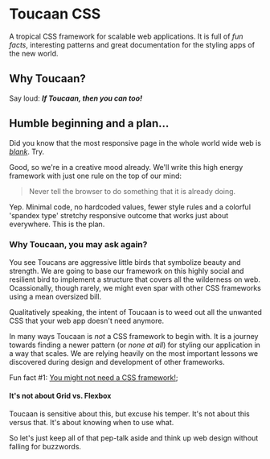 # Toucaan CSS

A tropical CSS framework for scalable web applications. It is full of *fun facts*, interesting patterns and great documentation for the styling apps of the new world.

## Why Toucaan?

Say loud: **_If Toucaan, then you can too!_**

## Humble beginning and a plan…

Did you know that the most responsive page in the whole world wide web is *[blank](https://toucaan.com/example1.html)*. Try.

Good, so we're in a creative mood already. We'll write this high energy framework with just one rule on the top of our mind:

> Never tell the browser to do something that it is already doing. 

Yep. Minimal code, no hardcoded values, fewer style rules and a colorful 'spandex type' stretchy responsive outcome that works just about everywhere. This is the plan.

### Why Toucaan, you may ask again?

You see Toucans are aggressive little birds that symbolize beauty and strength. We are going to base our framework on this highly social and resilient bird to implement a structure that covers all the wilderness on web. Ocassionally, though rarely, we might even spar with other CSS frameworks using a mean oversized bill. 

Qualitatively speaking, the intent of Toucaan is to weed out all the unwanted CSS that your web app doesn't need anymore.

In many ways Toucaan is *not* a CSS framework to begin with. It is a journey towards finding a newer pattern (or *none at all*) for styling our application in a way that scales. We are relying heavily on the most important lessons we discovered during design and development of other frameworks.

Fun fact #1: [You might not need a CSS framework!](https://hacks.mozilla.org/2016/04/you-might-not-need-a-css-framework/);


#### It's not about Grid vs. Flexbox

Toucaan is sensitive about this, but excuse his temper. It's not about this versus that. It's about knowing when to use what.


So let's just keep all of that pep-talk aside and think up web design without falling for buzzwords. 

